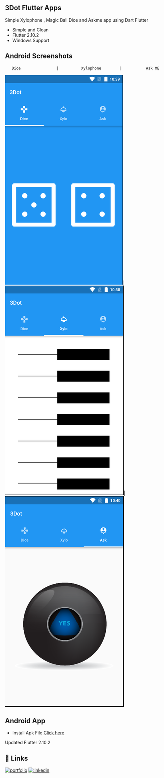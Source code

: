 
## 3Dot Flutter Apps

Simple Xylophone , Magic Ball Dice and Askme app using Dart 
Flutter

- Simple and Clean
- Flutter 2.10.2
- Windows Support



## Android Screenshots


       Dice                |          Xylophone        |           Ask ME

![](Screens/Screen2.png)|![](Screens/Screen1.png)|![](Screens/Screen3.png)

## Android App

- Install Apk File
[Click here](Apk/apps.apk)


Updated Flutter 2.10.2
## 🔗 Links
[![portfolio](https://img.shields.io/badge/my_portfolio-000?style=for-the-badge&logo=ko-fi&logoColor=white)](https://arrahmanbd.blogspot.com/)
[![linkedin](https://img.shields.io/badge/linkedin-0A66C2?style=for-the-badge&logo=linkedin&logoColor=white)](https://www.linkedin.com/arrahmanbd)
